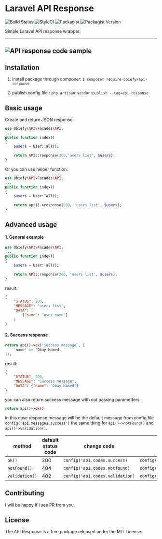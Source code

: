 # Laravel API Response

![Build Status](https://travis-ci.org/obiefy/api-response.svg?branch=master) 
[![StyleCI](https://github.styleci.io/repos/206981157/shield?branch=master)](https://github.styleci.io/repos/206981157)
![Packagist](https://img.shields.io/packagist/l/obiefy/api-response) ![Packagist Version](https://img.shields.io/packagist/v/obiefy/api-response)

Simple Laravel API response wrapper.

---
![API response code sample](https://i.ibb.co/0r6wZPt/api-reponse.png)
---

## Installation
1. Install package through composer:
`$ composer require obiefy/api-response`

2. publish config file :
`php artisan vendor:publish --tag=api-response`

## Basic usage
Create and return JSON response:
```php
use Obiefy\API\Facades\API;
...
public function index()
{
    $users = User::all();
    
    return API::response(200,'users list', $users);
}
```

Or you can use helper function:

```php
use Obiefy\API\Facades\API;
...
public function index()
{
    $users = User::all();
    
    return api()->response(200, 'users list', $users);
}
```


## Advanced usage

####  1. General example

```php
use Obiefy\API\Facades\API;
...
public function index()
{
    $users = User::all();
    
    return API::response(200, 'users list', $users);
}
```
result:
```json
{
    "STATUS": 200,
    "MESSAGE": "users list",
    "DATA": [
        {"name": "user name"}
    ]
}
```
#### 2. Success response
```php
return api()->ok('Success message`, [
	'name' => 'Obay Hamed'
]);
```
result:
```json
{
    "STATUS": 200,
    "MESSAGE": "Success message",
    "DATA": {"name": "Obay Hamed"}
}
```
you can also return success message with out passing parametters
```php
return api()->ok();
```
in this case response message will be the default message from config file `config('api.messages.success')` the same thing for `api()->notFound()` and `api()->validation()`.

|method| default status code  | change code |  message  |   
|--|--| -- | --- |
|`ok()`|  200 |`config('api.codes.success)` | `config('api.messages.success)`
|`notFound()`|  404 |`config('api.codes.notfound)` | `config('api.messages.notfound)`
|`validation()`|  402 |`config('api.codes.validation)` | `config('api.messages.validation)`



## Contributing
I will be happy if I see PR from you.

## License

The API Response is a free package released under the MIT License.
